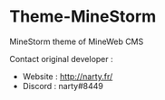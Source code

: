# Theme-MineStorm

MineStorm theme of MineWeb CMS

Contact original developer : 

- Website : http://narty.fr/
- Discord : narty#8449
